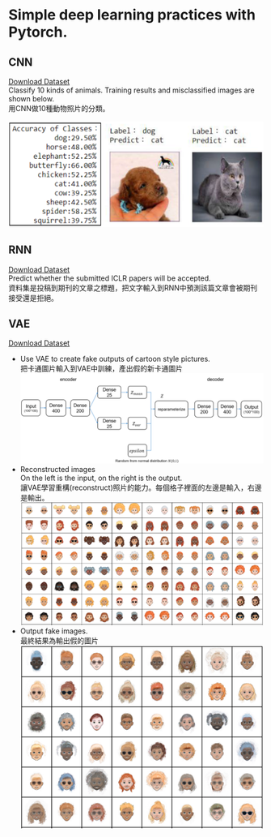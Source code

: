 # Simple deep learning practices with Pytorch.

## CNN
[Download Dataset](https://drive.google.com/drive/folders/1nUZ344CpivCFiOCs7l4RRGoBGi-2OddB?usp=sharing) <br>
Classify 10 kinds of animals. Training results and misclassified images are shown below.<br>
用CNN做10種動物照片的分類。<br><br>
![Result](https://github.com/Yang0718/Pytorch_examples/raw/master/CNN/result.PNG)

## RNN
[Download Dataset](https://drive.google.com/drive/folders/18I1WDmJpJJ52Wn4uBYogk5zCrOQ4KtHC?usp=sharing)<br>
Predict whether the submitted ICLR papers will be accepted.<br>
資料集是投稿到期刊的文章之標題，把文字輸入到RNN中預測該篇文章會被期刊接受還是拒絕。

## VAE
[Download Dataset](https://drive.google.com/drive/folders/1QfoNz5rnQQtXv5nH3mZ9YW1UeUrRN75q?usp=sharing)<br>
* Use VAE to create fake outputs of cartoon style pictures.<br>把卡通圖片輸入到VAE中訓練，產出假的新卡通圖片
![VAE structure](https://github.com/Yang0718/Pytorch_examples/raw/master/VAE/model.PNG "model structure of VAE")
* Reconstructed images<br>
On the left is the input, on the right is the output.<br>讓VAE學習重構(reconstruct)照片的能力。每個格子裡面的左邊是輸入，右邊是輸出。<br>
![reconstruct](https://github.com/Yang0718/Pytorch_examples/raw/master/VAE/reconstruct.PNG "reconstructed image")<br>
* Output fake images.<br>最終結果為輸出假的圖片<br>
![fake](https://github.com/Yang0718/Pytorch_examples/raw/master/VAE/fake.PNG "fake image")
